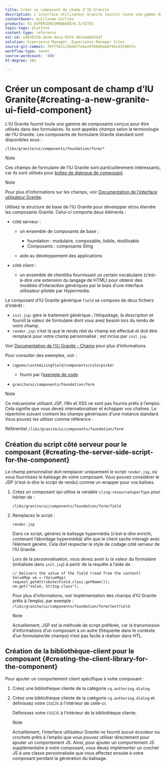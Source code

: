 ```yaml
---
title: Créer un composant de champ d’IU Granite
description: L’interface utilisateur Granite fournit toute une gamme de composants conçus pour être utilisés dans les formulaires, appelés champs.
contentOwner: Guillaume Carlino
products: SG_EXPERIENCEMANAGER/6.5/SITES
topic-tags: platform
content-type: reference
exl-id: e4820330-2ee6-4eca-83fd-462aa0b83647
solution: Experience Manager, Experience Manager Sites
source-git-commit: 76fffb11c56dbf7ebee9f6805ae0799cd32985fe
workflow-type: tm+mt
source-wordcount: '498'
ht-degree: 28%

---
```


# Créer un composant de champ d’IU Granite{#creating-a-new-granite-ui-field-component}

L’IU Granite fournit toute une gamme de composants conçus pour être utilisés dans des formulaires. Ils sont appelés *champs* selon la terminologie de l’IU Granite. Les composants de formulaire Granite standard sont disponibles sous :

`/libs/granite/ui/components/foundation/form/*`

>[!NOTE]
>
>Ces champs de formulaire de l’IU Granite sont particulièrement intéressants, car ils sont utilisés pour [boîtes de dialogue de composant](/help/sites-developing/developing-components.md).

>[!NOTE]
>
>Pour plus d’informations sur les champs, voir [Documentation de l’interface utilisateur Granite](https://developer.adobe.com/experience-manager/reference-materials/6-5/granite-ui/api/jcr_root/libs/granite/ui/index.html).

Utilisez la structure de base de l’IU Granite pour développer et/ou étendre les composants Granite. Celui-ci comporte deux éléments :

* côté serveur :

   * un ensemble de composants de base ;

      * foundation : modulaire, composable, lisible, réutilisable
      * Composants : composants Sling

   * aide au développement des applications

* côté client :

   * un ensemble de clientlibs fournissant un certain vocabulaire (c’est-à-dire une extension du langage de HTML) pour obtenir des modèles d’interaction génériques par le biais d’une interface utilisateur pilotée par Hypermedia.

Le composant d’IU Granite générique `field` se compose de deux fichiers d’intérêt :

* `init.jsp`: gère le traitement générique ; l’étiquetage, la description et fournit la valeur de formulaire dont vous avez besoin lors du rendu de votre champ.
* `render.jsp`: c’est là que le rendu réel du champ est effectué et doit être remplacé pour votre champ personnalisé ; est inclus par `init.jsp`.

Voir [Documentation de l’IU Granite - Champ](https://developer.adobe.com/experience-manager/reference-materials/6-5/granite-ui/api/jcr_root/libs/granite/ui/components/foundation/form/field/index.html) pour plus d’informations.

Pour consulter des exemples, voir :

* `cqgems/customizingfield/components/colorpicker`

   * fourni par l’[exemple de code](/help/sites-developing/developing-components-samples.md#code-sample-how-to-customize-dialog-fields)

* `granite/ui/components/foundation/form`

>[!NOTE]
>
>Ce mécanisme utilisant JSP, i18n et XSS ne sont pas fournis prêts à l’emploi. Cela signifie que vous devez internationaliser et échapper vos chaînes. Le répertoire suivant contient les champs génériques d&#39;une instance standard. Vous pouvez les utiliser comme référence :
>
>Référentiel `/libs/granite/ui/components/foundation/form`

## Création du script côté serveur pour le composant {#creating-the-server-side-script-for-the-component}

Le champ personnalisé doit remplacer uniquement le script `render.jsp`, où vous fournissez le balisage de votre composant. Vous pouvez considérer le JSP (c’est-à-dire le script de rendu) comme un wrapper pour vos balises.

1. Créez un composant qui utilise la variable `sling:resourceSuperType` pour hériter de :

   `/libs/granite/ui/components/foundation/form/field`

1. Remplacez le script :

   `render.jsp`

   Dans ce script, générez le balisage hypermédia (c’est-à-dire enrichi, contenant l’abordage hypermédia) afin que le client sache interagir avec l’élément généré. Cela doit respecter le style de codage côté serveur de l’IU Granite.

   Lors de la personnalisation, vous *devez* avoir lu la valeur du formulaire (initialisée dans `init.jsp`) à partir de la requête à l’aide de :

   ```
   // Delivers the value of the field (read from the content)
   ValueMap vm = (ValueMap) request.getAttribute(Field.class.getName());
   vm.get("value, String.class");
   ```

   Pour plus d’informations, voir Implémentation des champs d’IU Granite prêts à l’emploi, par exemple : `/libs/granite/ui/components/foundation/form/textfield`.

   >[!NOTE]
   >
   >Actuellement, JSP est la méthode de script préférée, car la transmission d’informations d’un composant à un autre (fréquente dans le contexte d’un formulaire/de champs) n’est pas facile à réaliser dans HTL.

## Création de la bibliothèque-client pour le composant {#creating-the-client-library-for-the-component}

Pour ajouter un comportement client spécifique à votre composant :

1. Créez une bibliothèque cliente de la catégorie `cq.authoring.dialog`.
1. Créez une bibliothèque cliente de la catégorie `cq.authoring.dialog` et définissez votre `CSS`/`JS` à l’intérieur de celle-ci.

   Définissez votre `CSS`/`JS` à l’intérieur de la bibliothèque cliente.

   >[!NOTE]
   >
   >Actuellement, l’interface utilisateur Granite ne fournit aucun écouteur ou crochets prêts à l’emploi que vous pouvez utiliser directement pour ajouter un comportement JS. Ainsi, pour ajouter un comportement JS supplémentaire à votre composant, vous devez implémenter un crochet JS à une classe personnalisée que vous affectez ensuite à votre composant pendant la génération du balisage.
